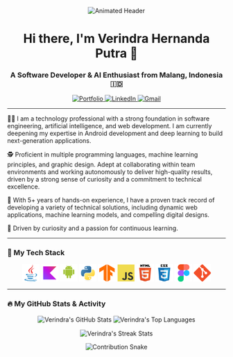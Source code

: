 <p align="center">
  <img src="https://raw.githubusercontent.com/VerindraHernandaPutra/VerindraHernandaPutra/main/header.gif" alt="Animated Header"/>
</p>

<h1 align="center">Hi there, I'm Verindra Hernanda Putra 👋</h1>
<h3 align="center">A Software Developer & AI Enthusiast from Malang, Indonesia 🇮🇩</h3>

<p align="center">
  <a href="https://verindrahernandaputra.github.io/" target="_blank">
    <img src="https://img.shields.io/badge/Portfolio-255E63?style=for-the-badge&logo=hugo&logoColor=white" alt="Portfolio"/>
  </a>
  <a href="https://www.linkedin.com/in/verindra-hernanda-putra/" target="_blank">
    <img src="https://img.shields.io/badge/LinkedIn-0077B5?style=for-the-badge&logo=linkedin&logoColor=white" alt="LinkedIn"/>
  </a>
  <a href="mailto:verindra.hp@gmail.com">
    <img src="https://img.shields.io/badge/Gmail-D14836?style=for-the-badge&logo=gmail&logoColor=white" alt="Gmail"/>
  </a>
</p>

---

🙋‍♂️ I am a technology professional with a strong foundation in software engineering, artificial intelligence, and web development. I am currently deepening my expertise in Android development and deep learning to build next-generation applications.

🕵️ Proficient in multiple programming languages, machine learning principles, and graphic design. Adept at collaborating within team environments and working autonomously to deliver high-quality results, driven by a strong sense of curiosity and a commitment to technical excellence.

💼 With 5+ years of hands-on experience, I have a proven track record of developing a variety of technical solutions, including dynamic web applications, machine learning models, and compelling digital designs.

🧠 Driven by curiosity and a passion for continuous learning.

---

### 🚀 My Tech Stack

<p align="center">
  <img src="https://raw.githubusercontent.com/devicons/devicon/master/icons/java/java-original.svg" alt="java" width="40" height="40"/>
  <img src="https://raw.githubusercontent.com/devicons/devicon/master/icons/kotlin/kotlin-original.svg" alt="kotlin" width="40" height="40"/>
  <img src="https://raw.githubusercontent.com/devicons/devicon/master/icons/android/android-original-wordmark.svg" alt="android" width="40" height="40"/>
  <img src="https://raw.githubusercontent.com/devicons/devicon/master/icons/python/python-original.svg" alt="python" width="40" height="40"/>
  <img src="https://raw.githubusercontent.com/devicons/devicon/master/icons/tensorflow/tensorflow-original.svg" alt="tensorflow" width="40" height="40"/>
  <img src="https://raw.githubusercontent.com/devicons/devicon/master/icons/javascript/javascript-original.svg" alt="javascript" width="40" height="40"/>
  <img src="https://raw.githubusercontent.com/devicons/devicon/master/icons/html5/html5-original-wordmark.svg" alt="html5" width="40" height="40"/>
  <img src="https://raw.githubusercontent.com/devicons/devicon/master/icons/css3/css3-original-wordmark.svg" alt="css3" width="40" height="40"/>
  <img src="https://raw.githubusercontent.com/devicons/devicon/master/icons/figma/figma-original.svg" alt="figma" width="40" height="40"/>
  <img src="https://raw.githubusercontent.com/devicons/devicon/master/icons/git/git-original.svg" alt="git" width="40" height="40"/>
</p>

---

### 🔥 My GitHub Stats & Activity

<p align="center">
  <img align="center" src="https://github-readme-stats.vercel.app/api?username=VerindraHernandaPutra&show_icons=true&locale=en&theme=tokyonight&count_private=true" alt="Verindra's GitHub Stats" />
  <img align="center" src="https://github-readme-stats.vercel.app/api/top-langs?username=VerindraHernandaPutra&layout=compact&locale=en&theme=tokyonight" alt="Verindra's Top Languages" />
</p>
<p align="center">
  <img align="center" src="https://github-readme-streak-stats.herokuapp.com/?user=VerindraHernandaPutra&theme=tokyonight" alt="Verindra's Streak Stats" />
</p>

<p align="center">
  <img src="https://raw.githubusercontent.com/VerindraHernandaPutra/VerindraHernandaPutra/output/github-contribution-grid-snake.svg" alt="Contribution Snake"/>
</p>

